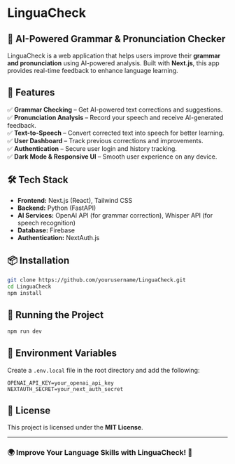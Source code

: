 # LinguaCheck  
  
## 🚀 AI-Powered Grammar & Pronunciation Checker

LinguaCheck is a web application that helps users improve their **grammar and pronunciation** using AI-powered analysis. Built with **Next.js**, this app provides real-time feedback to enhance language learning.

## 🌟 Features

✅ **Grammar Checking** – Get AI-powered text corrections and suggestions.\
✅ **Pronunciation Analysis** – Record your speech and receive AI-generated feedback.\
✅ **Text-to-Speech** – Convert corrected text into speech for better learning.\
✅ **User Dashboard** – Track previous corrections and improvements.\
✅ **Authentication** – Secure user login and history tracking.\
✅ **Dark Mode & Responsive UI** – Smooth user experience on any device.

## 🛠️ Tech Stack

- **Frontend:** Next.js (React), Tailwind CSS
- **Backend:** Python (FastAPI)
- **AI Services:** OpenAI API (for grammar correction), Whisper API (for speech recognition)
- **Database:** Firebase
- **Authentication:** NextAuth.js

## 📦 Installation

```bash
git clone https://github.com/yourusername/LinguaCheck.git
cd LinguaCheck
npm install
```

## 🚀 Running the Project

```bash
npm run dev
```

## 🔑 Environment Variables

Create a `.env.local` file in the root directory and add the following:

```env
OPENAI_API_KEY=your_openai_api_key
NEXTAUTH_SECRET=your_next_auth_secret
```

## 📜 License

This project is licensed under the **MIT License**.

---

### 🌍 Improve Your Language Skills with LinguaCheck! 🚀

